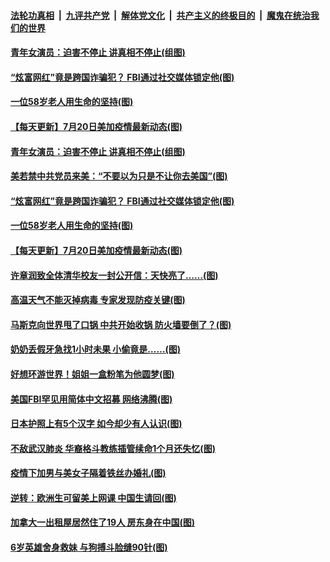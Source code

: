 

####  [法轮功真相](../../../../basic/blob/master/README.md?t=07212002) &nbsp;|&nbsp; [九评共产党](../../../../9ping.md/blob/master/README.md?t=07212002) &nbsp;|&nbsp; [解体党文化](../../../../jtdwh.md/blob/master/README.md?t=07212002)  &nbsp;|&nbsp; [共产主义的终极目的](../../../../gczydzjmd.md/blob/master/README.md?t=07212002) &nbsp;|&nbsp; [魔鬼在统治我们的世界](../../../../mgztzwmdsj.md/blob/master/README.md?t=07212002) 

#### [青年女演员：迫害不停止 讲真相不停止(组图)](../pages/p3/940362.md?t=07212002) 


#### [“炫富网红”竟是跨国诈骗犯？ FBI通过社交媒体锁定他(图)](../pages/p3/940331.md?t=07212002) 

#### [一位58岁老人用生命的坚持(图)](../pages/p3/940339.md?t=07212002) 

#### [【每天更新】7月20日美加疫情最新动态(图)](../pages/p3/938379.md?t=07212002) 


#### [青年女演员：迫害不停止 讲真相不停止(组图)](../pages/p3/940362.md?t=07212002) 


#### [美若禁中共党员来美：“不要以为只是不让你去美国”(图)](../pages/p3/940348.md?t=07212002) 

#### [“炫富网红”竟是跨国诈骗犯？ FBI通过社交媒体锁定他(图)](../pages/p3/940331.md?t=07212002) 

#### [一位58岁老人用生命的坚持(图)](../pages/p3/940339.md?t=07212002) 

#### [【每天更新】7月20日美加疫情最新动态(图)](../pages/p3/938379.md?t=07212002) 


#### [许章润致全体清华校友一封公开信：天快亮了……(图)](../pages/p3/940267.md?t=07212002) 

#### [高温天气不能灭掉病毒 专家发现防疫关键(图)](../pages/p3/940268.md?t=07212002) 

#### [马斯克向世界甩了口锅 中共开始收锅 防火墙要倒了？(图)](../pages/p3/940265.md?t=07212002) 

#### [奶奶丢假牙急找1小时未果 小偷竟是……(图)](../pages/p3/940234.md?t=07212002) 

#### [好想环游世界！姐姐一盒粉笔为他圆梦(图)](../pages/p3/940227.md?t=07212002) 

#### [美国FBI罕见用简体中文招募 网络沸腾(图)](../pages/p3/940191.md?t=07212002) 

#### [日本护照上有5个汉字 如今却少有人认识(图)](../pages/p3/940186.md?t=07212002) 

#### [不敌武汉肺炎 华裔格斗教练插管续命1个月还失忆(图)](../pages/p3/940163.md?t=07212002) 


#### [疫情下加男与美女子隔着铁丝办婚礼(图)](../pages/p3/940131.md?t=07212002) 

#### [逆转：欧洲生可留美上网课 中国生请回(图)](../pages/p3/940073.md?t=07212002) 

#### [加拿大一出租屋居然住了19人 房东身在中国(图)](../pages/p3/940046.md?t=07212002) 

#### [6岁英雄舍身救妹 与狗搏斗脸缝90针(图)](../pages/p3/940048.md?t=07212002) 


